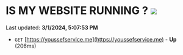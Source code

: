 # IS MY WEBSITE RUNNING ? [![](https://img.shields.io/static/v1?label=Sponsor&message=%E2%9D%A4&logo=GitHub&color=%23fe8e86)](https://github.com/sponsors/<username>)

Last updated: **3/1/2024, 5:07:53 PM**

- `GET` [https://youssefservice.me](https://youssefservice.me) - **Up** (206ms)
